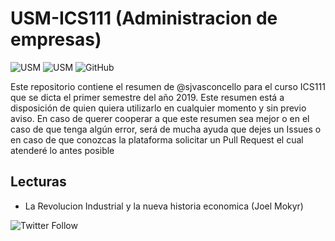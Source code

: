 # USM-ICS111 (Administracion de empresas)  
![USM](https://img.shields.io/badge/USM-ICS111-blue.svg?style=for-the-badge) ![USM](https://img.shields.io/badge/Prof-Pablo_Isla-orange.svg?style=for-the-badge) ![GitHub](https://img.shields.io/github/license/sjvasconcello/USM-ICS111.svg?style=for-the-badge)

Este repositorio contiene el resumen de @sjvasconcello para el curso ICS111 que se dicta el primer semestre del año 2019. Este resumen está a disposición de quien quiera utilizarlo en cualquier momento y sin previo aviso. En caso de querer cooperar a que este resumen sea mejor o en el caso de que tenga algún error, será de mucha ayuda que dejes un Issues o en caso de que conozcas la plataforma solicitar un Pull Request el cual atenderé lo antes posible 

## Lecturas 
- La Revolucion Industrial y la nueva historia economica (Joel Mokyr)

![Twitter Follow](https://img.shields.io/twitter/follow/sjvasconcello.svg?style=flat-square)
